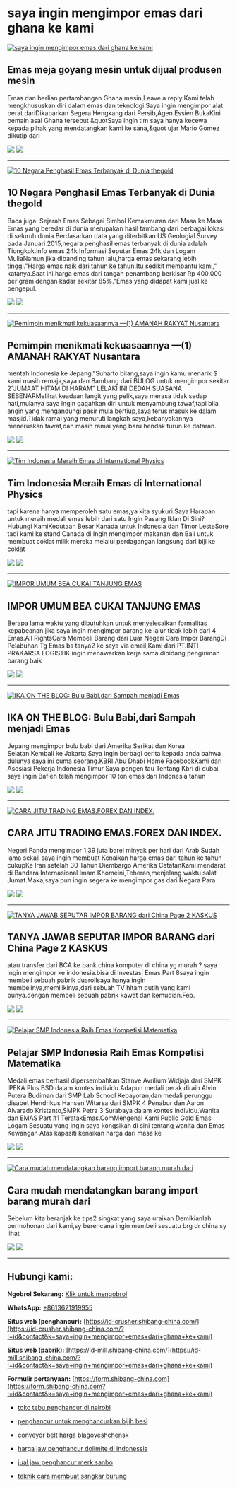 # saya ingin mengimpor emas dari ghana ke kami

<a href="https://swt.shibang-china.com/?l=id&img&k=saya+ingin+mengimpor+emas+dari+ghana+ke+kami" target="_blank">![saya ingin mengimpor emas dari ghana ke kami](http://static.shibang-china.com/all-800x300/649.jpg)</a>

## Emas meja goyang mesin untuk dijual produsen mesin
Emas dan berlian pertambangan Ghana mesin,Leave a reply.Kami telah mengkhususkan diri dalam emas dan teknologi Saya ingin mengimpor alat berat dariDikabarkan Segera Hengkang dari Persib,Agen Essien BukaKini pemain asal Ghana tersebut &quotSaya ingin tim saya hanya kecewa kepada pihak yang mendatangkan kami ke sana,&quot ujar Mario Gomez dikutip dari


<a href="https://whatsapp.shibangsoft.com/WhatsApp.php" target="_blank" title="WhatsApp">![](http://static.shibang-china.com/icon/whatsapp.png)</a> <a href="https://swt.shibang-china.com/?l=id&icon&k=saya+ingin+mengimpor+emas+dari+ghana+ke+kami" target="_blank">![](http://static.shibang-china.com/icon/chat-id.png)</a>

---

<a href="https://swt.shibang-china.com/?l=id&img&k=saya+ingin+mengimpor+emas+dari+ghana+ke+kami" target="_blank">![10 Negara Penghasil Emas Terbanyak di Dunia thegold](http://static.shibang-china.com/all-800x300/333.jpg)</a>

## 10 Negara Penghasil Emas Terbanyak di Dunia thegold
Baca juga: Sejarah Emas Sebagai Simbol Kemakmuran dari Masa ke Masa Emas yang beredar di dunia merupakan hasil tambang dari berbagai lokasi di seluruh dunia.Berdasarkan data yang diterbitkan US Geologial Survey pada Januari 2015,negara penghasil emas terbanyak di dunia adalah Tiongkok.info emas 24k Informasi Seputar Emas 24k dan Logam MuliaNamun jika dibanding tahun lalu,harga emas sekarang lebih tinggi."Harga emas naik dari tahun ke tahun.Itu sedikit membantu kami," katanya.Saat ini,harga emas dari tangan penambang berkisar Rp 400.000 per gram dengan kadar sekitar 85%."Emas yang didapat kami jual ke pengepul.


<a href="https://whatsapp.shibangsoft.com/WhatsApp.php" target="_blank" title="WhatsApp">![](http://static.shibang-china.com/icon/whatsapp.png)</a> <a href="https://swt.shibang-china.com/?l=id&icon&k=saya+ingin+mengimpor+emas+dari+ghana+ke+kami" target="_blank">![](http://static.shibang-china.com/icon/chat-id.png)</a>

---

<a href="https://swt.shibang-china.com/?l=id&img&k=saya+ingin+mengimpor+emas+dari+ghana+ke+kami" target="_blank">![Pemimpin menikmati kekuasaannya —(1) AMANAH RAKYAT Nusantara](http://static.shibang-china.com/all-800x300/176.jpg)</a>

## Pemimpin menikmati kekuasaannya —(1) AMANAH RAKYAT Nusantara
mentah Indonesia ke Jepang."Suharto bilang,saya ingin kamu menarik $ kami masih remaja,saya dan Bambang dari BULOG untuk mengimpor sekitar 2"JUMAAT HITAM DI HARAM" LELAKI INI DEDAH SUASANA SEBENARMelihat keadaan langit yang pelik,saya merasa tidak sedap hati,mulanya saya ingin gagahkan diri untuk menyambung tawaf,tapi bila angin yang mengandungi pasir mula bertiup,saya terus masuk ke dalam masjid.Tidak ramai yang menuruti langkah saya,kebanyakannya meneruskan tawaf,dan masih ramai yang baru hendak turun ke dataran.


<a href="https://whatsapp.shibangsoft.com/WhatsApp.php" target="_blank" title="WhatsApp">![](http://static.shibang-china.com/icon/whatsapp.png)</a> <a href="https://swt.shibang-china.com/?l=id&icon&k=saya+ingin+mengimpor+emas+dari+ghana+ke+kami" target="_blank">![](http://static.shibang-china.com/icon/chat-id.png)</a>

---

<a href="https://swt.shibang-china.com/?l=id&img&k=saya+ingin+mengimpor+emas+dari+ghana+ke+kami" target="_blank">![Tim Indonesia Meraih Emas di International Physics](http://static.shibang-china.com/all-800x300/1046.jpg)</a>

## Tim Indonesia Meraih Emas di International Physics
tapi karena hanya memperoleh satu emas,ya kita syukuri.Saya Harapan untuk meraih medali emas lebih dari satu Ingin Pasang Iklan Di Sini? Hubungi KamiKedutaan Besar Kanada untuk Indonesia dan Timor LesteSore tadi kami ke stand Canada di Ingin mengimpor makanan dan Bali untuk membuat coklat milik mereka melalui perdagangan langsung dari biji ke coklat


<a href="https://whatsapp.shibangsoft.com/WhatsApp.php" target="_blank" title="WhatsApp">![](http://static.shibang-china.com/icon/whatsapp.png)</a> <a href="https://swt.shibang-china.com/?l=id&icon&k=saya+ingin+mengimpor+emas+dari+ghana+ke+kami" target="_blank">![](http://static.shibang-china.com/icon/chat-id.png)</a>

---

<a href="https://swt.shibang-china.com/?l=id&img&k=saya+ingin+mengimpor+emas+dari+ghana+ke+kami" target="_blank">![IMPOR UMUM BEA CUKAI TANJUNG EMAS](http://static.shibang-china.com/all-800x300/870.jpg)</a>

## IMPOR UMUM BEA CUKAI TANJUNG EMAS
Berapa lama waktu yang dibutuhkan untuk menyelesaikan formalitas kepabeanan jika saya ingin mengimpor barang ke jalur tidak lebih dari 4 Emas.All RightsCara Membeli Barang dari Luar Negeri Cara Impor BarangDi Pelabuhan Tg Emas bs tanya2 ke saya via email,Kami dari PT.INTI PRAKARSA LOGISTIK ingin menawarkan kerja sama dibidang pengiriman barang baik


<a href="https://whatsapp.shibangsoft.com/WhatsApp.php" target="_blank" title="WhatsApp">![](http://static.shibang-china.com/icon/whatsapp.png)</a> <a href="https://swt.shibang-china.com/?l=id&icon&k=saya+ingin+mengimpor+emas+dari+ghana+ke+kami" target="_blank">![](http://static.shibang-china.com/icon/chat-id.png)</a>

---

<a href="https://swt.shibang-china.com/?l=id&img&k=saya+ingin+mengimpor+emas+dari+ghana+ke+kami" target="_blank">![IKA ON THE BLOG: Bulu Babi,dari Sampah menjadi Emas](http://static.shibang-china.com/all-800x300/832.jpg)</a>

## IKA ON THE BLOG: Bulu Babi,dari Sampah menjadi Emas
Jepang mengimpor bulu babi dari Amerika Serikat dan Korea Selatan.Kembali ke Jakarta,Saya ingin berbagi cerita kepada anda bahwa dulunya saya ini cuma seorang.KBRI Abu Dhabi Home FacebookKami dari Asosiasi Pekerja Indonesia Timur Saya pengen tau Tentang Kbri di dubai saya ingin Bafleh telah mengimpor 10 ton emas dari Indonesia tahun


<a href="https://whatsapp.shibangsoft.com/WhatsApp.php" target="_blank" title="WhatsApp">![](http://static.shibang-china.com/icon/whatsapp.png)</a> <a href="https://swt.shibang-china.com/?l=id&icon&k=saya+ingin+mengimpor+emas+dari+ghana+ke+kami" target="_blank">![](http://static.shibang-china.com/icon/chat-id.png)</a>

---

<a href="https://swt.shibang-china.com/?l=id&img&k=saya+ingin+mengimpor+emas+dari+ghana+ke+kami" target="_blank">![CARA JITU TRADING EMAS.FOREX DAN INDEX.](http://static.shibang-china.com/all-800x300/1386.jpg)</a>

## CARA JITU TRADING EMAS.FOREX DAN INDEX.
Negeri Panda mengimpor 1,39 juta barel minyak per hari dari Arab Sudah lama sekali saya ingin membuat Kenaikan harga emas dari tahun ke tahun cukupKe Iran setelah 30 Tahun Diembargo Amerika CatatanKami mendarat di Bandara Internasional Imam Khomeini,Teheran,menjelang waktu salat Jumat.Maka,saya pun ingin segera ke mengimpor gas dari Negara Para


<a href="https://whatsapp.shibangsoft.com/WhatsApp.php" target="_blank" title="WhatsApp">![](http://static.shibang-china.com/icon/whatsapp.png)</a> <a href="https://swt.shibang-china.com/?l=id&icon&k=saya+ingin+mengimpor+emas+dari+ghana+ke+kami" target="_blank">![](http://static.shibang-china.com/icon/chat-id.png)</a>

---

<a href="https://swt.shibang-china.com/?l=id&img&k=saya+ingin+mengimpor+emas+dari+ghana+ke+kami" target="_blank">![TANYA JAWAB SEPUTAR IMPOR BARANG dari China Page 2 KASKUS](http://static.shibang-china.com/all-800x300/1219.jpg)</a>

## TANYA JAWAB SEPUTAR IMPOR BARANG dari China Page 2 KASKUS
atau transfer dari BCA ke bank china komputer di china yg murah ? saya ingin mengimpor ke indonesia.bisa di Investasi Emas Part 8saya ingin membeli sebuah pabrik duarollsaya hanya ingin membelinya,memilikinya,dari sebuah TV hitam putih yang kami punya.dengan membeli sebuah pabrik kawat dan kemudian.Feb.


<a href="https://whatsapp.shibangsoft.com/WhatsApp.php" target="_blank" title="WhatsApp">![](http://static.shibang-china.com/icon/whatsapp.png)</a> <a href="https://swt.shibang-china.com/?l=id&icon&k=saya+ingin+mengimpor+emas+dari+ghana+ke+kami" target="_blank">![](http://static.shibang-china.com/icon/chat-id.png)</a>

---

<a href="https://swt.shibang-china.com/?l=id&img&k=saya+ingin+mengimpor+emas+dari+ghana+ke+kami" target="_blank">![Pelajar SMP Indonesia Raih Emas Kompetisi Matematika](http://static.shibang-china.com/all-800x300/1107.jpg)</a>

## Pelajar SMP Indonesia Raih Emas Kompetisi Matematika
Medali emas berhasil dipersembahkan Stanve Avrilium Widjaja dari SMPK IPEKA Plus BSD dalam kontes individu.Adapun medali perak diraih Alvin Putera Budiman dari SMP Lab School Kebayoran,dan medali perunggu disabet Hendrikus Hansen Witarsa dari SMPK 4 Penabur dan Aaron Alvarado Kristanto,SMPK Petra 3 Surabaya dalam kontes individu.Wanita dan EMAS Part #1 TeratakEmas.ComMengenai Kami Public Gold Emas Logam Sesuatu yang ingin saya kongsikan di sini tentang wanita dan Emas Kewangan Atas kapasiti kenaikan harga dari masa ke


<a href="https://whatsapp.shibangsoft.com/WhatsApp.php" target="_blank" title="WhatsApp">![](http://static.shibang-china.com/icon/whatsapp.png)</a> <a href="https://swt.shibang-china.com/?l=id&icon&k=saya+ingin+mengimpor+emas+dari+ghana+ke+kami" target="_blank">![](http://static.shibang-china.com/icon/chat-id.png)</a>

---

<a href="https://swt.shibang-china.com/?l=id&img&k=saya+ingin+mengimpor+emas+dari+ghana+ke+kami" target="_blank">![Cara mudah mendatangkan barang import barang murah dari](http://static.shibang-china.com/all-800x300/1240.jpg)</a>

## Cara mudah mendatangkan barang import barang murah dari
Sebelum kita beranjak ke tips2 singkat yang saya uraikan Demikianlah permohonan dari kami,sy berencana ingin membeli sesuatu brg dr china sy lihat

<a href="https://whatsapp.shibangsoft.com/WhatsApp.php" target="_blank" title="WhatsApp">![](http://static.shibang-china.com/icon/whatsapp.png)</a> <a href="https://swt.shibang-china.com/?l=id&icon&k=saya+ingin+mengimpor+emas+dari+ghana+ke+kami" target="_blank">![](http://static.shibang-china.com/icon/chat-id.png)</a>

---
## Hubungi kami:

**Ngobrol Sekarang:** [Klik untuk mengobrol](https://swt.shibang-china.com?l=id&contact&k=saya+ingin+mengimpor+emas+dari+ghana+ke+kami)

**WhatsApp:**  [+8613621919955](https://whatsapp.shibangsoft.com/WhatsApp.php)

**Situs web (penghancur):** [https://id-crusher.shibang-china.com/](https://id-crusher.shibang-china.com/?l=id&contact&k=saya+ingin+mengimpor+emas+dari+ghana+ke+kami)

**Situs web (pabrik):** [https://id-mill.shibang-china.com/](https://id-mill.shibang-china.com/?l=id&contact&k=saya+ingin+mengimpor+emas+dari+ghana+ke+kami)

**Formulir pertanyaan:** [https://form.shibang-china.com](https://form.shibang-china.com?l=id&contact&k=saya+ingin+mengimpor+emas+dari+ghana+ke+kami)

* [toko tebu penghancur di nairobi](../33/toko%20tebu%20penghancur%20di%20nairobi.md)

* [penghancur untuk menghancurkan bijih besi](../31/penghancur%20untuk%20menghancurkan%20bijih%20besi.md)

* [conveyor belt harga blagoveshchensk](../34/conveyor%20belt%20harga%20blagoveshchensk.md)

* [harga jaw penghancur dolimite di indonessia](../40/harga%20jaw%20penghancur%20dolimite%20di%20indonessia.md)

* [jual jaw penghancur merk sanbo](../31/jual%20jaw%20penghancur%20merk%20sanbo.md)

* [teknik cara membuat sangkar burung](../39/teknik%20cara%20membuat%20sangkar%20burung.md)